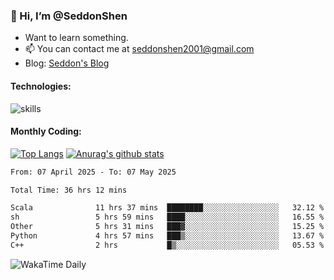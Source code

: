 ### 👋 Hi, I’m @SeddonShen
- Want to learn something.
- 📫 You can contact me at seddonshen2001@gmail.com
- Blog: [Seddon's Blog](https://seddonshen.github.io/)
#### Technologies:

![skills](https://skillicons.dev/icons?i=scala,js,html,css,bootstrap,jquery,c,cpp,cloudflare,django,docker,flask,git,github,githubactions,linux,latex,mysql,nodejs,ps,php,pr,py,raspberrypi,redis,unreal,v,vscode,vue,bash)

#### Monthly Coding:
[![Top Langs](https://github-readme-stats.vercel.app/api/top-langs?username=seddonshen&show_icons=true&locale=en&layout=compact&hide=html&langs_count=8)](https://github.com/SeddonShen/)
[![Anurag's github stats](https://github-readme-stats.vercel.app/api?username=SeddonShen&count_private=true&show_icons=true)](https://github.com/anuraghazra/github-readme-stats)
<!--START_SECTION:waka-->

```txt
From: 07 April 2025 - To: 07 May 2025

Total Time: 36 hrs 12 mins

Scala              11 hrs 37 mins  ████████░░░░░░░░░░░░░░░░░   32.12 %
sh                 5 hrs 59 mins   ████░░░░░░░░░░░░░░░░░░░░░   16.55 %
Other              5 hrs 31 mins   ███▓░░░░░░░░░░░░░░░░░░░░░   15.25 %
Python             4 hrs 57 mins   ███▒░░░░░░░░░░░░░░░░░░░░░   13.67 %
C++                2 hrs           █▒░░░░░░░░░░░░░░░░░░░░░░░   05.53 %
```

<!--END_SECTION:waka-->

![WakaTime Daily](https://wakatime.com/share/@seddon2001/61a7e342-5f12-4fea-bf92-1fac161e97d6.svg)
<!---
SeddonShen/SeddonShen is a ✨ special ✨ repository because its `README.md` (this file) appears on your GitHub profile.
You can click the Preview link to take a look at your changes.
--->
